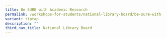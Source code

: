```yaml
---
title: Be SURE with Academic Research
permalink: /workshops-for-students/national-library-board/be-sure-with-academic-research/
variant: tiptap
description: ""
third_nav_title: National Library Board
---
```

